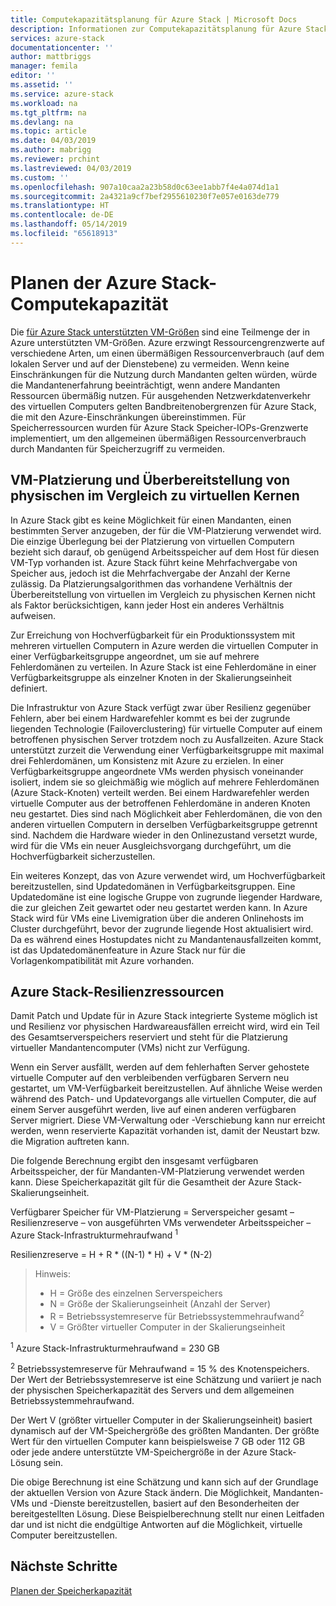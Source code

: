 ```yaml
---
title: Computekapazitätsplanung für Azure Stack | Microsoft Docs
description: Informationen zur Computekapazitätsplanung für Azure Stack-Bereitstellungen.
services: azure-stack
documentationcenter: ''
author: mattbriggs
manager: femila
editor: ''
ms.assetid: ''
ms.service: azure-stack
ms.workload: na
ms.tgt_pltfrm: na
ms.devlang: na
ms.topic: article
ms.date: 04/03/2019
ms.author: mabrigg
ms.reviewer: prchint
ms.lastreviewed: 04/03/2019
ms.custom: ''
ms.openlocfilehash: 907a10caa2a23b58d0c63ee1abb7f4e4a074d1a1
ms.sourcegitcommit: 2a4321a9cf7bef2955610230f7e057e0163de779
ms.translationtype: HT
ms.contentlocale: de-DE
ms.lasthandoff: 05/14/2019
ms.locfileid: "65618913"
---
```

# <a name="azure-stack-compute-capacity-planning"></a>Planen der Azure Stack-Computekapazität
Die [für Azure Stack unterstützten VM-Größen](../user/azure-stack-vm-sizes.md) sind eine Teilmenge der in Azure unterstützten VM-Größen. Azure erzwingt Ressourcengrenzwerte auf verschiedene Arten, um einen übermäßigen Ressourcenverbrauch (auf dem lokalen Server und auf der Dienstebene) zu vermeiden. Wenn keine Einschränkungen für die Nutzung durch Mandanten gelten würden, würde die Mandantenerfahrung beeinträchtigt, wenn andere Mandanten Ressourcen übermäßig nutzen. Für ausgehenden Netzwerkdatenverkehr des virtuellen Computers gelten Bandbreitenobergrenzen für Azure Stack, die mit den Azure-Einschränkungen übereinstimmen. Für Speicherressourcen wurden für Azure Stack Speicher-IOPs-Grenzwerte implementiert, um den allgemeinen übermäßigen Ressourcenverbrauch durch Mandanten für Speicherzugriff zu vermeiden.  

## <a name="vm-placement-and-virtual-to-physical-core-overprovisioning"></a>VM-Platzierung und Überbereitstellung von physischen im Vergleich zu virtuellen Kernen
In Azure Stack gibt es keine Möglichkeit für einen Mandanten, einen bestimmten Server anzugeben, der für die VM-Platzierung verwendet wird. Die einzige Überlegung bei der Platzierung von virtuellen Computern bezieht sich darauf, ob genügend Arbeitsspeicher auf dem Host für diesen VM-Typ vorhanden ist. Azure Stack führt keine Mehrfachvergabe von Speicher aus, jedoch ist die Mehrfachvergabe der Anzahl der Kerne zulässig. Da Platzierungsalgorithmen das vorhandene Verhältnis der Überbereitstellung von virtuellen im Vergleich zu physischen Kernen nicht als Faktor berücksichtigen, kann jeder Host ein anderes Verhältnis aufweisen. 

Zur Erreichung von Hochverfügbarkeit für ein Produktionssystem mit mehreren virtuellen Computern in Azure werden die virtuellen Computer in einer Verfügbarkeitsgruppe angeordnet, um sie auf mehrere Fehlerdomänen zu verteilen. In Azure Stack ist eine Fehlerdomäne in einer Verfügbarkeitsgruppe als einzelner Knoten in der Skalierungseinheit definiert.

Die Infrastruktur von Azure Stack verfügt zwar über Resilienz gegenüber Fehlern, aber bei einem Hardwarefehler kommt es bei der zugrunde liegenden Technologie (Failoverclustering) für virtuelle Computer auf einem betroffenen physischen Server trotzdem noch zu Ausfallzeiten. Azure Stack unterstützt zurzeit die Verwendung einer Verfügbarkeitsgruppe mit maximal drei Fehlerdomänen, um Konsistenz mit Azure zu erzielen. In einer Verfügbarkeitsgruppe angeordnete VMs werden physisch voneinander isoliert, indem sie so gleichmäßig wie möglich auf mehrere Fehlerdomänen (Azure Stack-Knoten) verteilt werden. Bei einem Hardwarefehler werden virtuelle Computer aus der betroffenen Fehlerdomäne in anderen Knoten neu gestartet. Dies sind nach Möglichkeit aber Fehlerdomänen, die von den anderen virtuellen Computern in derselben Verfügbarkeitsgruppe getrennt sind. Nachdem die Hardware wieder in den Onlinezustand versetzt wurde, wird für die VMs ein neuer Ausgleichsvorgang durchgeführt, um die Hochverfügbarkeit sicherzustellen.

Ein weiteres Konzept, das von Azure verwendet wird, um Hochverfügbarkeit bereitzustellen, sind Updatedomänen in Verfügbarkeitsgruppen. Eine Updatedomäne ist eine logische Gruppe von zugrunde liegender Hardware, die zur gleichen Zeit gewartet oder neu gestartet werden kann. In Azure Stack wird für VMs eine Livemigration über die anderen Onlinehosts im Cluster durchgeführt, bevor der zugrunde liegende Host aktualisiert wird. Da es während eines Hostupdates nicht zu Mandantenausfallzeiten kommt, ist das Updatedomänenfeature in Azure Stack nur für die Vorlagenkompatibilität mit Azure vorhanden.

## <a name="azure-stack-resiliency-resources"></a>Azure Stack-Resilienzressourcen
Damit Patch und Update für in Azure Stack integrierte Systeme möglich ist und Resilienz vor physischen Hardwareausfällen erreicht wird, wird ein Teil des Gesamtserverspeichers reserviert und steht für die Platzierung virtueller Mandantencomputer (VMs) nicht zur Verfügung.

Wenn ein Server ausfällt, werden auf dem fehlerhaften Server gehostete virtuelle Computer auf den verbleibenden verfügbaren Servern neu gestartet, um VM-Verfügbarkeit bereitzustellen. Auf ähnliche Weise werden während des Patch- und Updatevorgangs alle virtuellen Computer, die auf einem Server ausgeführt werden, live auf einen anderen verfügbaren Server migriert. Diese VM-Verwaltung oder -Verschiebung kann nur erreicht werden, wenn reservierte Kapazität vorhanden ist, damit der Neustart bzw. die Migration auftreten kann.

Die folgende Berechnung ergibt den insgesamt verfügbaren Arbeitsspeicher, der für Mandanten-VM-Platzierung verwendet werden kann. Diese Speicherkapazität gilt für die Gesamtheit der Azure Stack-Skalierungseinheit.

  Verfügbarer Speicher für VM-Platzierung = Serverspeicher gesamt – Resilienzreserve – von ausgeführten VMs verwendeter Arbeitsspeicher – Azure Stack-Infrastrukturmehraufwand <sup>1</sup>

  Resilienzreserve = H + R * ((N-1) * H) + V * (N-2)

> Hinweis:
> - H = Größe des einzelnen Serverspeichers
> - N = Größe der Skalierungseinheit (Anzahl der Server)
> - R = Betriebssystemreserve für Betriebssystemmehraufwand<sup>2</sup>
> - V = Größter virtueller Computer in der Skalierungseinheit

  <sup>1</sup> Azure Stack-Infrastrukturmehraufwand = 230 GB

  <sup>2</sup> Betriebssystemreserve für Mehraufwand = 15 % des Knotenspeichers. Der Wert der Betriebssystemreserve ist eine Schätzung und variiert je nach der physischen Speicherkapazität des Servers und dem allgemeinen Betriebssystemmehraufwand.

Der Wert V (größter virtueller Computer in der Skalierungseinheit) basiert dynamisch auf der VM-Speichergröße des größten Mandanten. Der größte Wert für den virtuellen Computer kann beispielsweise 7 GB oder 112 GB oder jede andere unterstützte VM-Speichergröße in der Azure Stack-Lösung sein.

Die obige Berechnung ist eine Schätzung und kann sich auf der Grundlage der aktuellen Version von Azure Stack ändern. Die Möglichkeit, Mandanten-VMs und -Dienste bereitzustellen, basiert auf den Besonderheiten der bereitgestellten Lösung. Diese Beispielberechnung stellt nur einen Leitfaden dar und ist nicht die endgültige Antworten auf die Möglichkeit, virtuelle Computer bereitzustellen.



## <a name="next-steps"></a>Nächste Schritte
[Planen der Speicherkapazität](capacity-planning-storage.md)
